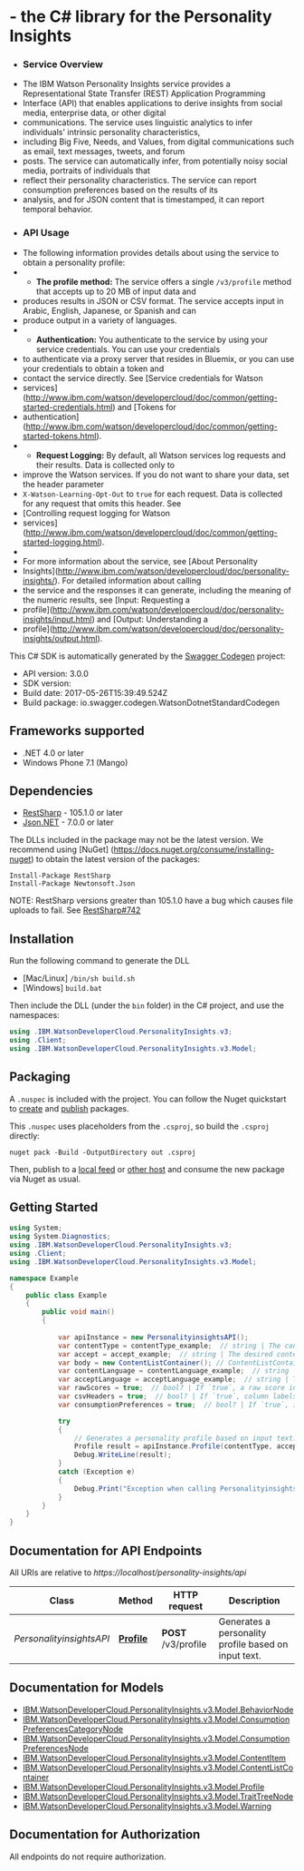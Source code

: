 #  - the C# library for the Personality Insights

 * ### Service Overview
 * The IBM Watson Personality Insights service provides a Representational State Transfer (REST) Application Programming
 * Interface (API) that enables applications to derive insights from social media, enterprise data, or other digital
 * communications. The service uses linguistic analytics to infer individuals' intrinsic personality characteristics,
 * including Big Five, Needs, and Values, from digital communications such as email, text messages, tweets, and forum
 * posts. The service can automatically infer, from potentially noisy social media, portraits of individuals that
 * reflect their personality characteristics. The service can report consumption preferences based on the results of its
 * analysis, and for JSON content that is timestamped, it can report temporal behavior.
 * ### API Usage
 * The following information provides details about using the service to obtain a personality profile:
 * * **The profile method:** The service offers a single `/v3/profile` method that accepts up to 20 MB of input data and
 * produces results in JSON or CSV format. The service accepts input in Arabic, English, Japanese, or Spanish and can
 * produce output in a variety of languages.
 * * **Authentication:** You authenticate to the service by using your service credentials. You can use your credentials
 * to authenticate via a proxy server that resides in Bluemix, or you can use your credentials to obtain a token and
 * contact the service directly. See [Service credentials for Watson
 * services](http://www.ibm.com/watson/developercloud/doc/common/getting-started-credentials.html) and [Tokens for
 * authentication](http://www.ibm.com/watson/developercloud/doc/common/getting-started-tokens.html).
 * * **Request Logging:** By default, all Watson services log requests and their results. Data is collected only to
 * improve the Watson services. If you do not want to share your data, set the header parameter
 * `X-Watson-Learning-Opt-Out` to `true` for each request. Data is collected for any request that omits this header. See
 * [Controlling request logging for Watson
 * services](http://www.ibm.com/watson/developercloud/doc/common/getting-started-logging.html).
 *
 * For more information about the service, see [About Personality
 * Insights](http://www.ibm.com/watson/developercloud/doc/personality-insights/). For detailed information about calling
 * the service and the responses it can generate, including the meaning of the numeric results, see [Input: Requesting a
 * profile](http://www.ibm.com/watson/developercloud/doc/personality-insights/input.html) and [Output: Understanding a
 * profile](http://www.ibm.com/watson/developercloud/doc/personality-insights/output.html).

This C# SDK is automatically generated by the [Swagger Codegen](https://github.com/swagger-api/swagger-codegen) project:

- API version: 3.0.0
- SDK version: 
- Build date: 2017-05-26T15:39:49.524Z
- Build package: io.swagger.codegen.WatsonDotnetStandardCodegen

<a name="frameworks-supported"></a>
## Frameworks supported
- .NET 4.0 or later
- Windows Phone 7.1 (Mango)

<a name="dependencies"></a>
## Dependencies
- [RestSharp](https://www.nuget.org/packages/RestSharp) - 105.1.0 or later
- [Json.NET](https://www.nuget.org/packages/Newtonsoft.Json/) - 7.0.0 or later

The DLLs included in the package may not be the latest version. We recommend using [NuGet] (https://docs.nuget.org/consume/installing-nuget) to obtain the latest version of the packages:
```
Install-Package RestSharp
Install-Package Newtonsoft.Json
```

NOTE: RestSharp versions greater than 105.1.0 have a bug which causes file uploads to fail. See [RestSharp#742](https://github.com/restsharp/RestSharp/issues/742)

<a name="installation"></a>
## Installation
Run the following command to generate the DLL
- [Mac/Linux] `/bin/sh build.sh`
- [Windows] `build.bat`

Then include the DLL (under the `bin` folder) in the C# project, and use the namespaces:
```csharp
using .IBM.WatsonDeveloperCloud.PersonalityInsights.v3;
using .Client;
using .IBM.WatsonDeveloperCloud.PersonalityInsights.v3.Model;
```

<a name="packaging"></a>
## Packaging

A `.nuspec` is included with the project. You can follow the Nuget quickstart to [create](https://docs.microsoft.com/en-us/nuget/quickstart/create-and-publish-a-package#create-the-package) and [publish](https://docs.microsoft.com/en-us/nuget/quickstart/create-and-publish-a-package#publish-the-package) packages.

This `.nuspec` uses placeholders from the `.csproj`, so build the `.csproj` directly:

```
nuget pack -Build -OutputDirectory out .csproj
```

Then, publish to a [local feed](https://docs.microsoft.com/en-us/nuget/hosting-packages/local-feeds) or [other host](https://docs.microsoft.com/en-us/nuget/hosting-packages/overview) and consume the new package via Nuget as usual.

<a name="getting-started"></a>
## Getting Started

```csharp
using System;
using System.Diagnostics;
using .IBM.WatsonDeveloperCloud.PersonalityInsights.v3;
using .Client;
using .IBM.WatsonDeveloperCloud.PersonalityInsights.v3.Model;

namespace Example
{
    public class Example
    {
        public void main()
        {
            
            var apiInstance = new PersonalityinsightsAPI();
            var contentType = contentType_example;  // string | The content type of the request: plain text (the default), HTML, or JSON. Per the JSON specification, the default character encoding for JSON content is effectively always UTF-8; per the HTTP specification, the default encoding for plain text and HTML is ISO-8859-1 (effectively, the ASCII character set). When specifying a content type of plain text or HTML, include the `charset` parameter to indicate the character encoding of the input text, for example, `Content-Type: text/plain;charset=utf-8`. (default to text/plain)
            var accept = accept_example;  // string | The desired content type of the response: JSON (the default) or CSV. CSV output includes a fixed number of columns and optional headers. (default to application/json)
            var body = new ContentListContainer(); // ContentListContainer | A maximum of 20 MB of content to analyze, though the service requires much less text; for more information, see [Guidelines for providing sufficient input](http://www.ibm.com/watson/developercloud/doc/personality-insights/basics.html#overviewGuidelines). A JSON request must conform to the `ContentListContainer` model.
            var contentLanguage = contentLanguage_example;  // string | The language of the input text for the request: Arabic, English, Spanish, or Japanese. Regional variants are treated as their parent language; for example, `en-US` is interpreted as `en`. The effect of the `Content-Language` header depends on the `Content-Type` header. When `Content-Type` is `text/plain` or `text/html`, `Content-Language` is the only way to specify the language. When `Content-Type` is `application/json`, `Content-Language` overrides a language specified with the `language` parameter of a `ContentItem` object, and content items that specify a different language are ignored; omit this header to base the language on the specification of the content items. You can specify any combination of languages for `Content-Language` and `Accept-Language`. (optional)  (default to en)
            var acceptLanguage = acceptLanguage_example;  // string | The desired language of the response. For two-character arguments, regional variants are treated as their parent language; for example, `en-US` is interpreted as `en`. You can specify any combination of languages for the input and response content. (optional)  (default to en)
            var rawScores = true;  // bool? | If `true`, a raw score in addition to a normalized percentile is returned for each characteristic; raw scores are not compared with a sample population. If `false` (the default), only normalized percentiles are returned. (optional)  (default to false)
            var csvHeaders = true;  // bool? | If `true`, column labels are returned with a CSV response; if `false` (the default), they are not. Applies only when the `Accept` header is set to `text/csv`. (optional)  (default to false)
            var consumptionPreferences = true;  // bool? | If `true`, information about consumption preferences is returned with the results; if `false` (the default), the response does not include the information. (optional)  (default to false)

            try
            {
                // Generates a personality profile based on input text.
                Profile result = apiInstance.Profile(contentType, accept, body, contentLanguage, acceptLanguage, rawScores, csvHeaders, consumptionPreferences);
                Debug.WriteLine(result);
            }
            catch (Exception e)
            {
                Debug.Print("Exception when calling PersonalityinsightsAPI.Profile: " + e.Message );
            }
        }
    }
}
```

<a name="documentation-for-api-endpoints"></a>
## Documentation for API Endpoints

All URIs are relative to *https://localhost/personality-insights/api*

Class | Method | HTTP request | Description
------------ | ------------- | ------------- | -------------
*PersonalityinsightsAPI* | [**Profile**](PersonalityinsightsAPI.md#profile) | **POST** /v3/profile | Generates a personality profile based on input text.


<a name="documentation-for-models"></a>
## Documentation for Models

 - [IBM.WatsonDeveloperCloud.PersonalityInsights.v3.Model.BehaviorNode](BehaviorNode.md)
 - [IBM.WatsonDeveloperCloud.PersonalityInsights.v3.Model.ConsumptionPreferencesCategoryNode](ConsumptionPreferencesCategoryNode.md)
 - [IBM.WatsonDeveloperCloud.PersonalityInsights.v3.Model.ConsumptionPreferencesNode](ConsumptionPreferencesNode.md)
 - [IBM.WatsonDeveloperCloud.PersonalityInsights.v3.Model.ContentItem](ContentItem.md)
 - [IBM.WatsonDeveloperCloud.PersonalityInsights.v3.Model.ContentListContainer](ContentListContainer.md)
 - [IBM.WatsonDeveloperCloud.PersonalityInsights.v3.Model.Profile](Profile.md)
 - [IBM.WatsonDeveloperCloud.PersonalityInsights.v3.Model.TraitTreeNode](TraitTreeNode.md)
 - [IBM.WatsonDeveloperCloud.PersonalityInsights.v3.Model.Warning](Warning.md)


<a name="documentation-for-authorization"></a>
## Documentation for Authorization

All endpoints do not require authorization.
